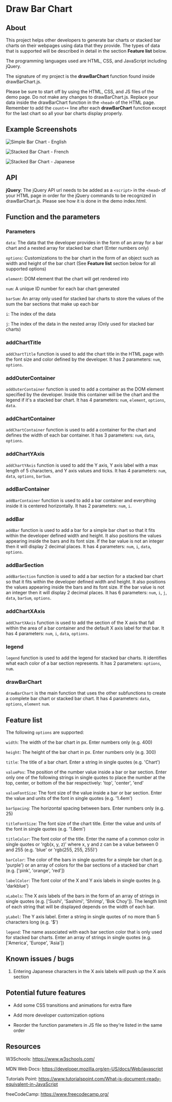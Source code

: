 # Draw Bar Chart

## About

This project helps other developers to generate bar charts or stacked bar charts on their webpages using data that they provide. The types of data that is supported will be described in detail in the section **Feature list** below.

The programming languages used are HTML, CSS, and JavaScript including jQuery.

The signature of my project is the **drawBarChart** function found inside drawBarChart.js.

Please be sure to start off by using the HTML, CSS, and JS files of the demo page. Do not make any changes to drawBarChart.js. Replace your data inside the drawBarChart function in the `<head>` of the HTML page. Remember to add the `count++` line after each **drawBarChart** function except for the last chart so all your bar charts display properly.

## Example Screenshots

![Simple Bar Chart - English](https://user-images.githubusercontent.com/84679544/135497731-c1092134-3304-4751-b8b4-55d65dab742e.png)

![Stacked Bar Chart - French](https://user-images.githubusercontent.com/84679544/137010262-b45f4e20-e7b2-4276-a3ba-ef246f0ff32b.png)

![Stacked Bar Chart - Japanese](https://user-images.githubusercontent.com/84679544/137010487-ff8c8e0e-2994-483a-a290-fa6bad7189cb.png)

## API

**jQuery**: The jQuery API url needs to be added as a `<script>` in the `<head>` of your HTML page in order for the jQuery commands to be recognized in drawBarChart.js. Please see how it is done in the demo index.html.

## Function and the parameters

### Parameters

`data`: The data that the developer provides in the form of an array for a bar chart and a nested array for stacked bar chart (Enter numbers only)

`options`: Customizations to the bar chart in the form of an object such as width and height of the bar chart (See **Feature list** section below for all supported options)

`element`: DOM element that the chart will get rendered into

`num`: A unique ID number for each bar chart generated

`barSum`: An array only used for stacked bar charts to store the values of the sum the bar sections that make up each bar

`i`: The index of the data

`j`: The index of the data in the nested array (Only used for stacked bar charts)

### addChartTitle

`addChartTitle` function is used to add the chart title in the HTML page with the font size and color defined by the developer. It has 2 parameters: `num`, `options`.

### addOuterContainer

`addOuterContainer` function is used to add a container as the DOM element specified by the developer. Inside this container will be the chart and the legend if it's a stacked bar chart. It has 4 parameters: `num`, `element`, `options`, `data`.

### addChartContainer

`addChartContainer` function is used to add a container for the chart and defines the width of each bar container. It has 3 parameters: `num`, `data`, `options`.

### addChartYAxis

`addChartYAxis` function is used to add the Y axis, Y axis label with a max length of 5 characters, and Y axis values and ticks. It has 4 parameters: `num`, `data`, `options`, `barSum`.

### addBarContainer

`addBarContainer` function is used to add a bar container and everything inside it is centered horizontally. It has 2 parameters: `num`, `i`.

### addBar

`addBar` function is used to add a bar for a simple bar chart so that it fits within the developer defined width and height. It also positions the values appearing inside the bars and its font size. If the bar value is not an integer then it will display 2 decimal places. It has 4 parameters: `num`, `i`, `data`, `options`.

### addBarSection

`addBarSection` function is used to add a bar section for a stacked bar chart so that it fits within the developer defined width and height. It also positions the values appearing inside the bars and its font size. If the bar value is not an integer then it will display 2 decimal places. It has 6 parameters: `num`, `i`, `j`, `data`, `barSum`, `options`.

### addChartXAxis

`addChartXAxis` function is used to add the section of the X axis that fall within the area of a bar container and the default X axis label for that bar. It has 4 parameters: `num`, `i`, `data`, `options`.

### legend

`legend` function is used to add the legend for stacked bar charts. It identifies what each color of a bar section represents. It has 2 parameters: `options`, `num`.

### drawBarChart

`drawBarChart` is the main function that uses the other subfunctions to create a complete bar chart or stacked bar chart. It has 4 parameters: `data`, `options`, `element` `num`.

## Feature list

The following `options` are supported:

`width`: The width of the bar chart in px. Enter numbers only (e.g. 400)

`height`: The height of the bar chart in px. Enter numbers only (e.g. 300)

`title`: The title of a bar chart. Enter a string in single quotes (e.g. 'Chart')

`valuePos`: The position of the number value inside a bar or bar section. Enter only one of the following strings in single quotes to place the number at the top, center, or bottom of the bar respectively: 'top', 'center', 'end'

`valueFontSize`: The font size of the value inside a bar or bar section. Enter the value and units of the font in single quotes (e.g. '1.4em')

`barSpacing`: The horizontal spacing between bars. Enter numbers only (e.g. 25)

`titleFontSize`: The font size of the chart title. Enter the value and units of the font in single quotes (e.g. '1.8em')

`titleColor`: The font color of the title. Enter the name of a common color in single quotes or 'rgb(x, y, z)' where x, y and z can be a value between 0 and 255 (e.g. 'blue' or 'rgb(255, 255, 255)')

`barColor`: The color of the bars in single quotes for a simple bar chart (e.g. 'purple') or an array of colors for the bar sections of a stacked bar chart (e.g. ['pink', 'orange', 'red'])

`labelColor`: The font color of the X and Y axis labels in single quotes (e.g. 'darkblue')

`xLabels`: The X axis labels of the bars in the form of an array of strings in single quotes (e.g. ['Sushi', 'Sashimi', 'Shrimp', 'Bok Choy']). The length limit of each string that will be displayed depends on the width of each bar.

`yLabel`: The Y axis label. Enter a string in single quotes of no more than 5 characters long (e.g. '$')

`legend`: The name associated with each bar section color that is only used for stacked bar charts. Enter an array of strings in single quotes (e.g. ['America', 'Europe', 'Asia'])

## Known issues / bugs

1. Entering Japanese characters in the X axis labels will push up the X axis section

## Potential future features

- Add some CSS transitions and animations for extra flare

- Add more developer customization options

- Reorder the function parameters in JS file so they're listed in the same order

## Resources

W3Schools: https://www.w3schools.com/

MDN Web Docs: https://developer.mozilla.org/en-US/docs/Web/javascript

Tutorials Point: https://www.tutorialspoint.com/What-is-document-ready-equivalent-in-JavaScript

freeCodeCamp: https://www.freecodecamp.org/
